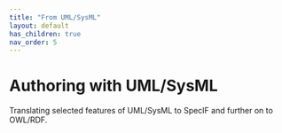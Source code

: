```yaml
---
title: "From UML/SysML"
layout: default
has_children: true
nav_order: 5
---
```


# Authoring with UML/SysML

Translating selected features of UML/SysML to SpecIF and further on to OWL/RDF.